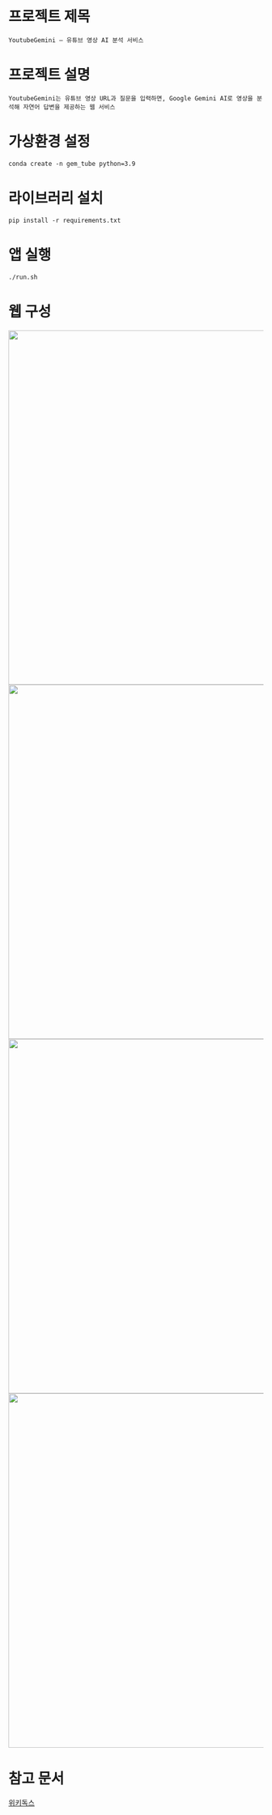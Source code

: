 # 프로젝트 제목
```
YoutubeGemini — 유튜브 영상 AI 분석 서비스
```

# 프로젝트 설명
```
YoutubeGemini는 유튜브 영상 URL과 질문을 입력하면, Google Gemini AI로 영상을 분석해 자연어 답변을 제공하는 웹 서비스
```

# 가상환경 설정
```
conda create -n gem_tube python=3.9
```

# 라이브러리 설치
```
pip install -r requirements.txt
```

# 앱 실행
```
./run.sh
```

# 웹 구성
<p align="center">
  <img src="https://github.com/user-attachments/assets/ffbd3e93-bcb7-4f46-8466-545a694ed88a" width="700">
  <img src="https://github.com/user-attachments/assets/3fc20c67-4e21-4ff4-a9ad-9245c3fff5e1" width="700">
  <img src="https://github.com/user-attachments/assets/7c329c53-5910-4551-892a-6294c0d7ecf6" width="700">
  <img src="https://github.com/user-attachments/assets/e5604b42-bb12-4306-a3c4-22a32d4fd327" width="700">
</p>

# 참고 문서
[위키독스](https://wikidocs.net/254713)<br>
